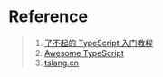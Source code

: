 # Reference
> 1. [了不起的 TypeScript 入门教程](https://segmentfault.com/a/1190000022876390)
> 2. [Awesome TypeScript](https://github.com/semlinker/awesome-typescript)
> 3. [tslang.cn](https://www.tslang.cn/index.html)
